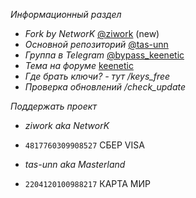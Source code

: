 *Информационный раздел*

- *Fork by NetworK* [@ziwork](https://github.com/dkuytrewq/bypass_keenetic) (new)
- *Основной репозиторий* [@tas-unn](https://github.com/tas-unn/bypass_keenetic)
- *Группа в Telegram* [@bypass_keenetic](https://t.me/bypass_keenetic)
- *Тема на форуме* [keenetic](https://forum.keenetic.com/topic/14672-%D0%BE%D0%B1%D1%85%D0%BE%D0%B4%D0%B0-%D0%B1%D0%BB%D0%BE%D0%BA%D0%B8%D1%80%D0%BE%D0%B2%D0%BE%D0%BA-%D0%BC%D0%BD%D0%BE%D0%B3%D0%BE-%D0%BD%D0%B5-%D0%B1%D1%8B%D0%B2%D0%B0%D0%B5%D1%82/)
- *Где брать ключи? - тут /keys_free*
- *Проверка обновлений /check_update*

*Поддержать проект*
- *ziwork aka NetworK*
- `4817760309908527` СБЕР VISA

- *tas-unn aka Masterland*
- `2204120100988217` КАРТА МИР

